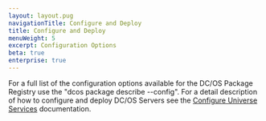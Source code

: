 ```yaml
---
layout: layout.pug
navigationTitle: Configure and Deploy
title: Configure and Deploy
menuWeight: 5
excerpt: Configuration Options
beta: true
enterprise: true
---
```


For a full list of the configuration options available for the DC/OS Package Registry use the "dcos package describe --config". For a detail description of how to configure and deploy DC/OS Servers see the [Configure Universe Services](https://docs.mesosphere.com/1.10/deploying-services/config-universe-service/) documentation.
